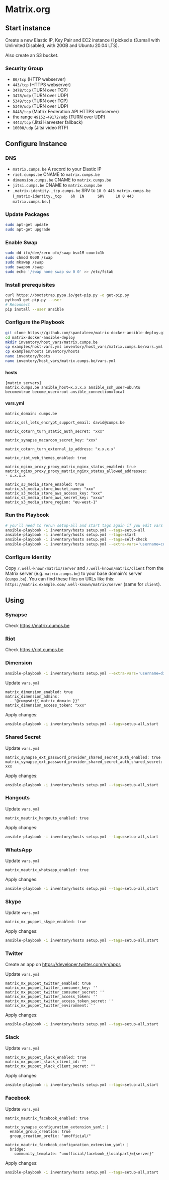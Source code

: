 # Matrix.org

## Start instance

Create a new Elastic IP, Key Pair and EC2 instance (I picked a t3.small with Unlimited Disabled, with 20GB and Ubuntu 20.04 LTS).

Also create an S3 bucket.

### Security Group

* `80/tcp` (HTTP webserver)
* `443/tcp` (HTTPS webserver)
* `3478/tcp` (TURN over TCP)
* `3478/udp` (TURN over UDP)
* `5349/tcp` (TURN over TCP)
* `5349/udp` (TURN over UDP)
* `8448/tcp` (Matrix Federation API HTTPS webserver)
* the range `49152-49172/udp` (TURN over UDP)
* `4443/tcp` (Jitsi Harvester fallback)
* `10000/udp` (Jitsi video RTP)

## Configure Instance

### DNS

* `matrix.cumps.be` A record to your Elastic IP
* `riot.cumps.be` CNAME to `matrix.cumps.be`
* `dimension.cumps.be` CNAME to `matrix.cumps.be`
* `jitsi.cumps.be` CNAME to `matrix.cumps.be`
* `_matrix-identity._tcp.cumps.be` SRV to `10 0 443 matrix.cumps.be` (`_matrix-identity._tcp    6h  IN      SRV     10 0 443 matrix.cumps.be.`)

### Update Packages

```bash
sudo apt-get update
sudo apt-get upgrade
```

### Enable Swap

```bash
sudo dd if=/dev/zero of=/swap bs=1M count=1k
sudo chmod 0600 /swap
sudo mkswap /swap
sudo swapon /swap
sudo echo '/swap none swap sw 0 0' >> /etc/fstab
```

### Install prerequisites

```bash
curl https://bootstrap.pypa.io/get-pip.py -o get-pip.py
python3 get-pip.py --user
# Reconnect
pip install --user ansible
```

### Configure the Playbook

```bash
git clone https://github.com/spantaleev/matrix-docker-ansible-deploy.git
cd matrix-docker-ansible-deploy
mkdir inventory/host_vars/matrix.cumps.be
cp examples/host-vars.yml inventory/host_vars/matrix.cumps.be/vars.yml
cp examples/hosts inventory/hosts
nano inventory/hosts
nano inventory/host_vars/matrix.cumps.be/vars.yml
```

#### hosts

```
[matrix_servers]
matrix.cumps.be ansible_host=x.x.x.x ansible_ssh_user=ubuntu become=true become_user=root ansible_connection=local
```

#### vars.yml

```
matrix_domain: cumps.be

matrix_ssl_lets_encrypt_support_email: david@cumps.be

matrix_coturn_turn_static_auth_secret: "xxx"

matrix_synapse_macaroon_secret_key: "xxx"

matrix_coturn_turn_external_ip_address: "x.x.x.x"

matrix_riot_web_themes_enabled: true

matrix_nginx_proxy_proxy_matrix_nginx_status_enabled: true
matrix_nginx_proxy_proxy_matrix_nginx_status_allowed_addresses:
- x.x.x.x

matrix_s3_media_store_enabled: true
matrix_s3_media_store_bucket_name: "xxx"
matrix_s3_media_store_aws_access_key: "xxx"
matrix_s3_media_store_aws_secret_key: "xxxx"
matrix_s3_media_store_region: "eu-west-1"
```

### Run the Playbook

```bash
# you'll need to rerun setup-all and start tags again if you edit vars later
ansible-playbook -i inventory/hosts setup.yml --tags=setup-all
ansible-playbook -i inventory/hosts setup.yml --tags=start
ansible-playbook -i inventory/hosts setup.yml --tags=self-check
ansible-playbook -i inventory/hosts setup.yml --extra-vars='username=cumpsd password=xxx admin=yes' --tags=register-user
```

### Configure Identity

Copy `/.well-known/matrix/server` and `/.well-known/matrix/client` from the Matrix server (e.g. `matrix.cumps.be`) to your base domain's server (`cumps.be`). You can find these files on URLs like this: `https://matrix.example.com/.well-known/matrix/server` (same for `client`).

## Using

### Synapse

Check https://matrix.cumps.be

### Riot

Check https://riot.cumps.be

### Dimension

```bash
ansible-playbook -i inventory/hosts setup.yml --extra-vars='username=dimension password=xxx admin=no' --tags=register-user
```

Update `vars.yml`

```
matrix_dimension_enabled: true
matrix_dimension_admins:
  - "@cumpsd:{{ matrix_domain }}"
matrix_dimension_access_token: "xxx"
```

Apply changes:

```bash
ansible-playbook -i inventory/hosts setup.yml --tags=setup-all,start
```

### Shared Secret

Update `vars.yml`

```
matrix_synapse_ext_password_provider_shared_secret_auth_enabled: true
matrix_synapse_ext_password_provider_shared_secret_auth_shared_secret: xxx
```

Apply changes:

```bash
ansible-playbook -i inventory/hosts setup.yml --tags=setup-all,start
```

### Hangouts

Update `vars.yml`

```
matrix_mautrix_hangouts_enabled: true
```

Apply changes:

```bash
ansible-playbook -i inventory/hosts setup.yml --tags=setup-all,start
```

### WhatsApp

Update `vars.yml`

```
matrix_mautrix_whatsapp_enabled: true
```

Apply changes:

```bash
ansible-playbook -i inventory/hosts setup.yml --tags=setup-all,start
```

### Skype

Update `vars.yml`

```
matrix_mx_puppet_skype_enabled: true
```

Apply changes:

```bash
ansible-playbook -i inventory/hosts setup.yml --tags=setup-all,start
```

### Twitter

Create an app on https://developer.twitter.com/en/apps

Update `vars.yml`

```
matrix_mx_puppet_twitter_enabled: true
matrix_mx_puppet_twitter_consumer_key: ''
matrix_mx_puppet_twitter_consumer_secret: ''
matrix_mx_puppet_twitter_access_token: ''
matrix_mx_puppet_twitter_access_token_secret: ''
matrix_mx_puppet_twitter_environment: ''
```

Apply changes:

```bash
ansible-playbook -i inventory/hosts setup.yml --tags=setup-all,start
```

### Slack

Update `vars.yml`

```
matrix_mx_puppet_slack_enabled: true
matrix_mx_puppet_slack_client_id: ""
matrix_mx_puppet_slack_client_secret: ""
```

Apply changes:

```bash
ansible-playbook -i inventory/hosts setup.yml --tags=setup-all,start
```

### Facebook

Update `vars.yml`

```
matrix_mautrix_facebook_enabled: true

matrix_synapse_configuration_extension_yaml: |
  enable_group_creation: true
  group_creation_prefix: "unofficial/"

matrix_mautrix_facebook_configuration_extension_yaml: |
  bridge:
    community_template: "unofficial/facebook_{localpart}={server}"
```

Apply changes:

```bash
ansible-playbook -i inventory/hosts setup.yml --tags=setup-all,start
```
